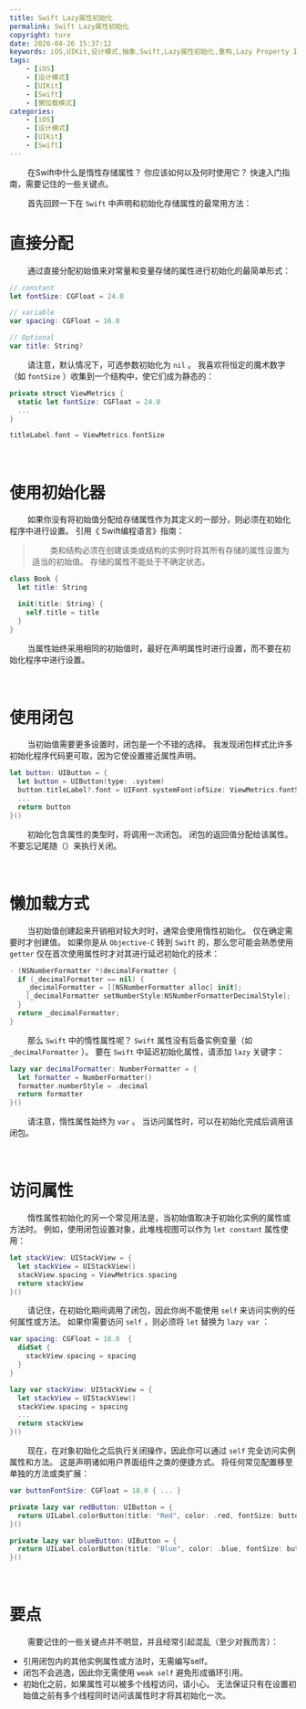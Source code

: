 ```yaml
---
title: Swift Lazy属性初始化
permalink: Swift Lazy属性初始化
copyright: ture
date: 2020-04-26 15:37:12
keywords: iOS,UIKit,设计模式,抽象,Swift,Lazy属性初始化,重构,Lazy Property Initializationpattern
tags:
    - [iOS]
    - [设计模式]
    - [UIKit]
    - [Swift]
    - [懒加载模式]
categories:
    - [iOS]
    - [设计模式]
    - [UIKit]
    - [Swift]
---
```



&nbsp;&nbsp;&nbsp;&nbsp;&nbsp;&nbsp;&nbsp;&nbsp;在Swift中什么是惰性存储属性？ 你应该如何以及何时使用它？ 快速入门指南，需要记住的一些关键点。


&nbsp;&nbsp;&nbsp;&nbsp;&nbsp;&nbsp;&nbsp;&nbsp;首先回顾一下在 ```Swift``` 中声明和初始化存储属性的最常用方法：

# **直接分配**

&nbsp;&nbsp;&nbsp;&nbsp;&nbsp;&nbsp;&nbsp;&nbsp;通过直接分配初始值来对常量和变量存储的属性进行初始化的最简单形式：

``` Swift
// constant
let fontSize: CGFloat = 24.0

// variable
var spacing: CGFloat = 16.0

// Optional
var title: String?
```

<!-- more -->

&nbsp;&nbsp;&nbsp;&nbsp;&nbsp;&nbsp;&nbsp;&nbsp;请注意，默认情况下，可选参数初始化为 ```nil``` 。 我喜欢将恒定的魔术数字（如 ```fontSize``` ）收集到一个结构中，使它们成为静态的：

``` Swift
private struct ViewMetrics {
  static let fontSize: CGFloat = 24.0
  ...
}

titleLabel.font = ViewMetrics.fontSize
```

</br>

# **使用初始化器**

&nbsp;&nbsp;&nbsp;&nbsp;&nbsp;&nbsp;&nbsp;&nbsp;如果你没有将初始值分配给存储属性作为其定义的一部分，则必须在初始化程序中进行设置。 引用《 Swift编程语言》指南：

>&nbsp;&nbsp;&nbsp;&nbsp;&nbsp;&nbsp;&nbsp;&nbsp;类和结构必须在创建该类或结构的实例时将其所有存储的属性设置为适当的初始值。 存储的属性不能处于不确定状态。

``` Swift
class Book {
  let title: String

  init(title: String) {
    self.title = title
  }
}
```

&nbsp;&nbsp;&nbsp;&nbsp;&nbsp;&nbsp;&nbsp;&nbsp;当属性始终采用相同的初始值时，最好在声明属性时进行设置，而不要在初始化程序中进行设置。

</br>

# **使用闭包**

&nbsp;&nbsp;&nbsp;&nbsp;&nbsp;&nbsp;&nbsp;&nbsp;当初始值需要更多设置时，闭包是一个不错的选择。 我发现闭包样式比许多初始化程序代码更可取，因为它使设置接近属性声明。

``` Swift
let button: UIButton = {
  let button = UIButton(type: .system)
  button.titleLabel?.font = UIFont.systemFont(ofSize: ViewMetrics.fontSize)
  ...
  return button
}()
```

&nbsp;&nbsp;&nbsp;&nbsp;&nbsp;&nbsp;&nbsp;&nbsp;初始化包含属性的类型时，将调用一次闭包。 闭包的返回值分配给该属性。 不要忘记尾随（）来执行关闭。

</br>

# **懒加载方式**

&nbsp;&nbsp;&nbsp;&nbsp;&nbsp;&nbsp;&nbsp;&nbsp;当初始值创建起来开销相对较大时时，通常会使用惰性初始化。 仅在确定需要时才创建值。 如果你是从 ```Objective-C``` 转到 ```Swift``` 的，那么您可能会熟悉使用 ```getter``` 仅在首次使用属性时才对其进行延迟初始化的技术：

``` Swift
- (NSNumberFormatter *)decimalFormatter {
  if (_decimalFormatter == nil) {
    _decimalFormatter = [[NSNumberFormatter alloc] init];
    [_decimalFormatter setNumberStyle:NSNumberFormatterDecimalStyle];        
  }
  return _decimalFormatter;
}
```

&nbsp;&nbsp;&nbsp;&nbsp;&nbsp;&nbsp;&nbsp;&nbsp;那么 ```Swift``` 中的惰性属性呢？ ```Swift``` 属性没有后备实例变量（如 ```_decimalFormatter``` ）。 要在 ```Swift``` 中延迟初始化属性，请添加 ```lazy``` 关键字：

``` Swift
lazy var decimalFormatter: NumberFormatter = {
  let formatter = NumberFormatter()
  formatter.numberStyle = .decimal
  return formatter
}()
```

&nbsp;&nbsp;&nbsp;&nbsp;&nbsp;&nbsp;&nbsp;&nbsp;请注意，惰性属性始终为 ```var``` 。 当访问属性时，可以在初始化完成后调用该闭包。

</br>

# **访问属性**

&nbsp;&nbsp;&nbsp;&nbsp;&nbsp;&nbsp;&nbsp;&nbsp;惰性属性初始化的另一个常见用法是，当初始值取决于初始化实例的属性或方法时。 例如，使用闭包设置对象，此堆栈视图可以作为 ```let constant``` 属性使用：

``` Swift
let stackView: UIStackView = {
  let stackView = UIStackView()
  stackView.spacing = ViewMetrics.spacing
  return stackView
}()
```

&nbsp;&nbsp;&nbsp;&nbsp;&nbsp;&nbsp;&nbsp;&nbsp;请记住，在初始化期间调用了闭包，因此你尚不能使用 ```self``` 来访问实例的任何属性或方法。 如果你需要访问 ```self``` ，则必须将 ```let``` 替换为 ```lazy var``` ：

```Swift
var spacing: CGFloat = 16.0  {
  didSet {
    stackView.spacing = spacing
  }
}

lazy var stackView: UIStackView = {
  let stackView = UIStackView()
  stackView.spacing = spacing
  ...
  return stackView
}()
```

&nbsp;&nbsp;&nbsp;&nbsp;&nbsp;&nbsp;&nbsp;&nbsp;现在，在对象初始化之后执行关闭操作，因此你可以通过 ```self``` 完全访问实例属性和方法。 这是声明诸如用户界面组件之类的便捷方式。 将任何常见配置移至单独的方法或类扩展：

``` Swift
var buttonFontSize: CGFloat = 18.0 { ... }

private lazy var redButton: UIButton = {
  return UILabel.colorButton(title: "Red", color: .red, fontSize: buttonFontSize)
}()

private lazy var blueButton: UIButton = {
  return UILabel.colorButton(title: "Blue", color: .blue, fontSize: buttonFontSize)
}()
```

</br>

# **要点**

&nbsp;&nbsp;&nbsp;&nbsp;&nbsp;&nbsp;&nbsp;&nbsp;需要记住的一些关键点并不明显，并且经常引起混乱（至少对我而言）：

+ 引用闭包内的其他实例属性或方法时，无需编写self。
+ 闭包不会逃逸，因此你无需使用 ```weak self``` 避免形成循环引用。
+ 初始化之前，如果属性可以被多个线程访问，请小心。 无法保证只有在设置初始值之前有多个线程同时访问该属性时才将其初始化一次。